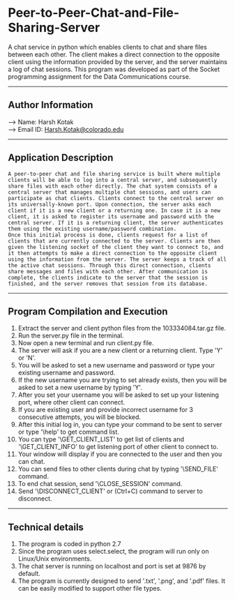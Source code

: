 # Peer-to-Peer-Chat-and-File-Sharing-Server
A chat service in python which enables clients to chat and share files between each other. The client makes a direct connection to the opposite client using the information provided by the server, and the server maintains a log of chat sessions. This program was developed as part of the Socket programming assignment for the Data Communications course.

--------------------
Author Information
--------------------
--> Name: Harsh Kotak  
--> Email ID: Harsh.Kotak@colorado.edu

-----------------------
Application Description
-----------------------
	A peer-to-peer chat and file sharing service is built where multiple clients will be able to log into a central server, and subsequently share files with each other directly. The chat system consists of a central server that manages multiple chat sessions, and users can participate as chat clients. Clients connect to the central server on its universally-known port. Upon connection, the server asks each client if it is a new client or a returning one. In case it is a new client, it is asked to register its username and password with the central server. If it is a returning client, the server authenticates them using the existing username/password combination.
	Once this initial process is done, clients request for a list of clients that are currently connected to the server. Clients are then given the listening socket of the client they want to connect to, and it then attempts to make a direct connection to the opposite client using the information from the server. The server keeps a track of all the active chat sessions. Through this direct connection, clients share messages and files with each other. After communication is complete, the clients indicate to the server that the session is finished, and the server removes that session from its database.


----------------------------------
Program Compilation and Execution
----------------------------------
1) Extract the server and client python files from the 103334084.tar.gz file.  
2) Run the server.py file in the terminal.  
3) Now open a new terminal and run client.py file.  
4) The server will ask if you are a new client or a returning client. Type 'Y' or 'N'.  
5) You will be asked to set a new username and password or type your existing username and password.  
6) If the new username you are trying to set already exists, then you will be asked to set a new username by typing 'Y'.  
7) After you set your username you will be asked to set up your listening port, where other client can connect.  
8) If you are existing user and provide incorrect username for 3 consecutive attempts, you will be blocked.  
9) After this initial log in, you can type your command to be sent to server or type '\help' to get command list.  
10) You can type '\GET_CLIENT_LIST' to get list of clients and '\GET_CLIENT_INFO' to get listening port of other client to connect to.  
11) Your window will display if you are connected to the user and then you can chat.  
12) You can send files to other clients during chat by typing '\SEND_FILE' command.  
13) To end chat session, send '\CLOSE_SESSION' command.  
14) Send '\DISCONNECT_CLIENT' or (Ctrl+C) command to server to disconnect.  

------------------
Technical details
------------------
1) The program is coded in python 2.7  
2) Since the program uses select.select, the program will run only on Linux/Unix environments.  
3) The chat server is running on localhost and port is set at 9876 by default.  
4) The program is currently designed to send '.txt', '.png', and '.pdf' files. It can be easily modified to support other file types.  
